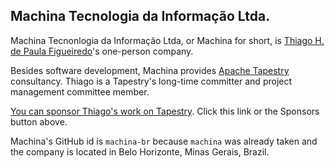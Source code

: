 ## Machina Tecnologia da Informação Ltda.

Machina Tecnonlogia da Informação Ltda, or Machina for short, is 
[Thiago H. de Paula Figueiredo](https://github.com/thiagohp)'s
one-person company.

Besides software development, Machina provides [Apache Tapestry](https://tapestry.apache.org) 
consultancy. Thiago is a Tapestry's long-time committer and project management committee 
member.

[You can sponsor Thiago's work on Tapestry](https://github.com/sponsors/machina-br). Click this link or
the Sponsors button above.

Machina's GitHub id is `machina-br` because `machina` was already taken and the company is
located in Belo Horizonte, Minas Gerais, Brazil.

<!--

**Here are some ideas to get you started:**

🙋‍♀️ A short introduction - what is your organization all about?
🌈 Contribution guidelines - how can the community get involved?
👩‍💻 Useful resources - where can the community find your docs? Is there anything else the community should know?
🍿 Fun facts - what does your team eat for breakfast?
🧙 Remember, you can do mighty things with the power of [Markdown](https://docs.github.com/github/writing-on-github/getting-started-with-writing-and-formatting-on-github/basic-writing-and-formatting-syntax)
-->
